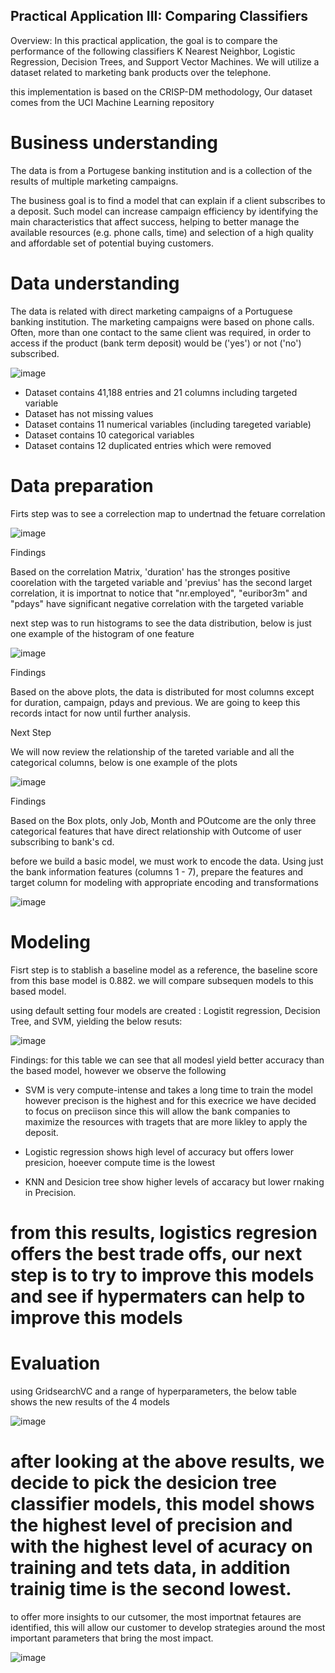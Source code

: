 ## Practical Application III: Comparing Classifiers

Overview: In this practical application, the goal is to compare the performance of the following classifiers K Nearest Neighbor, Logistic Regression, Decision Trees, and Support Vector Machines. We will utilize a dataset related to marketing bank products over the telephone.


this implementation is based on the CRISP-DM methodology, Our dataset comes from the UCI Machine Learning repository


# Business understanding 

The data is from a Portugese banking institution and is a collection of the results of multiple marketing campaigns. 

The business goal is to find a model that can explain if a client subscribes to a deposit. Such model can increase campaign efficiency by identifying the main characteristics that affect success, helping to better manage the available resources (e.g. phone calls, time) and selection of a high quality and affordable set of potential buying customers.

# Data understanding 

The data is related with direct marketing campaigns of a Portuguese banking institution. The marketing campaigns were based on phone calls. Often, more than one contact to the same client was required, in order to access if the product (bank term deposit) would be ('yes') or not ('no') subscribed. 

![image](https://github.com/PedroPachucaHerrera/practical_application_III/assets/39275405/12c1a1a6-4f40-48ff-8316-f70fa67a64b8)

- Dataset contains 41,188 entries and 21 columns including targeted variable
- Dataset has not missing values
- Dataset contains 11 numerical variables (including taregeted variable)
- Dataset contains 10 categorical variables
- Dataset contains 12 duplicated entries which were removed 

# Data preparation

Firts step was to see a correlection map to undertnad the fetuare correlation 

![image](https://github.com/PedroPachucaHerrera/practical_application_III/assets/39275405/ee24bee8-2b84-4ea5-914e-8817d7a17cdc)

Findings

Based on the correlation Matrix, 'duration' has the stronges positive coorelation with the targeted variable and 'previus' has the second larget correlation, it is importnat to notice that "nr.employed", "euribor3m" and "pdays" have significant negative correlation with the targeted variable

next step was to run histograms to see the data distribution, below is just one example of the histogram of one feature

![image](https://github.com/PedroPachucaHerrera/practical_application_III/assets/39275405/d811602e-63ca-432d-985c-0eaf809425f8)

Findings

Based on the above plots, the data is distributed for most columns except for duration, campaign, pdays and previous. We are going to keep this records intact for now until further analysis.

Next Step

We will now review the relationship of the tareted variable and all the categorical columns, below is one example of the plots

![image](https://github.com/PedroPachucaHerrera/practical_application_III/assets/39275405/6d01bb5b-8556-4451-9716-74d4f32efe76)

Findings

Based on the Box plots, only Job, Month and POutcome are the only three categorical features that have direct relationship with Outcome of user subscribing to bank's cd.

before we  build a basic model, we must work to encode the data. Using just the bank information features (columns 1 - 7), prepare the features and target column for modeling with appropriate encoding and transformations

![image](https://github.com/PedroPachucaHerrera/practical_application_III/assets/39275405/ce5b11be-515b-48bc-877b-f2c477e9ab27)


# Modeling

Fisrt step is to stablish a baseline model as a reference, the baseline score from this base model is 0.882. we will compare subsequen models to this based model.

using default setting four models are created : Logistit regression, Decision Tree, and SVM, yielding the below resuts:

![image](https://github.com/PedroPachucaHerrera/practical_application_III/assets/39275405/0a61cc1a-732c-4c02-85ca-adbe69f14093)

Findings:
for this table we can see that all modesl yield better accuracy than the based model, however we observe the following

- SVM is very compute-intense and takes a long time to train the model however precison is the highest and for this execrice we have decided to focus on preciison since this will allow the bank companies to maximize the resources with tragets that are more likley to apply the deposit.
  
- Logistic regression shows high level of accuracy but offers lower presicion, hoeever compute time is the lowest

- KNN and Desicion tree show higher levels of accaracy but lower rnaking in Precision.

# from this results, logistics regresion offers the best trade offs, our next step is to try to improve this models and see if hypermaters can help to improve this models

# Evaluation

using GridsearchVC and a range of hyperparameters, the below table shows the new results of the 4 models 

![image](https://github.com/PedroPachucaHerrera/practical_application_III/assets/39275405/5f3e2f21-5ff1-41a8-9d30-ab9f3ce0d077)

# after looking at the above results, we decide to pick the desicion tree classifier models, this model shows the highest level of precision and with the highest level of acuracy on training and tets data, in addition trainig time is the second lowest.
to offer more insights to our cutsomer,  the most importnat fetaures are identified, this will allow our customer to develop strategies around the most important parameters that bring the most impact.

![image](https://github.com/PedroPachucaHerrera/practical_application_III/assets/39275405/cd3dca6a-9554-4d7c-8677-724875d1d56c)





